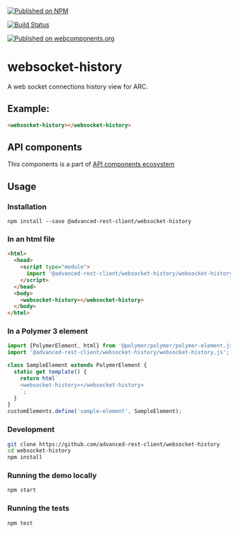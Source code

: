 [![Published on NPM](https://img.shields.io/npm/v/@advanced-rest-client/websocket-history.svg)](https://www.npmjs.com/package/@advanced-rest-client/websocket-history)

[![Build Status](https://travis-ci.org/advanced-rest-client/websocket-history.svg?branch=stage)](https://travis-ci.org/advanced-rest-client/websocket-history)

[![Published on webcomponents.org](https://img.shields.io/badge/webcomponents.org-published-blue.svg)](https://www.webcomponents.org/element/@advanced-rest-client/websocket-history)


# websocket-history

A web socket connections history view for ARC.

## Example:

```html
<websocket-history></websocket-history>
```

## API components

This components is a part of [API components ecosystem](https://elements.advancedrestclient.com/)

## Usage

### Installation
```
npm install --save @advanced-rest-client/websocket-history
```

### In an html file

```html
<html>
  <head>
    <script type="module">
      import '@advanced-rest-client/websocket-history/websocket-history.js';
    </script>
  </head>
  <body>
    <websocket-history></websocket-history>
  </body>
</html>
```

### In a Polymer 3 element

```js
import {PolymerElement, html} from '@polymer/polymer/polymer-element.js';
import '@advanced-rest-client/websocket-history/websocket-history.js';

class SampleElement extends PolymerElement {
  static get template() {
    return html`
    <websocket-history></websocket-history>
    `;
  }
}
customElements.define('sample-element', SampleElement);
```

### Development

```sh
git clone https://github.com/advanced-rest-client/websocket-history
cd websocket-history
npm install
```

### Running the demo locally

```sh
npm start
```

### Running the tests
```sh
npm test
```
